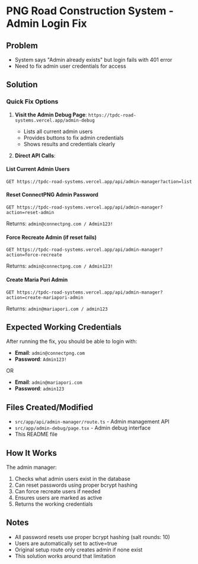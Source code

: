 # PNG Road Construction System - Admin Login Fix

## Problem
- System says "Admin already exists" but login fails with 401 error
- Need to fix admin user credentials for access

## Solution

### Quick Fix Options

1. **Visit the Admin Debug Page**: `https://tpdc-road-systems.vercel.app/admin-debug`
   - Lists all current admin users
   - Provides buttons to fix admin credentials
   - Shows results and credentials clearly

2. **Direct API Calls**:

#### List Current Admin Users
```
GET https://tpdc-road-systems.vercel.app/api/admin-manager?action=list
```

#### Reset ConnectPNG Admin Password
```
GET https://tpdc-road-systems.vercel.app/api/admin-manager?action=reset-admin
```
Returns: `admin@connectpng.com / Admin123!`

#### Force Recreate Admin (if reset fails)
```
GET https://tpdc-road-systems.vercel.app/api/admin-manager?action=force-recreate
```
Returns: `admin@connectpng.com / Admin123!`

#### Create Maria Pori Admin
```
GET https://tpdc-road-systems.vercel.app/api/admin-manager?action=create-mariapori-admin
```
Returns: `admin@mariapori.com / admin123`

## Expected Working Credentials

After running the fix, you should be able to login with:
- **Email**: `admin@connectpng.com`
- **Password**: `Admin123!`

OR

- **Email**: `admin@mariapori.com`
- **Password**: `admin123`

## Files Created/Modified

- `src/app/api/admin-manager/route.ts` - Admin management API
- `src/app/admin-debug/page.tsx` - Admin debug interface
- This README file

## How It Works

The admin manager:
1. Checks what admin users exist in the database
2. Can reset passwords using proper bcrypt hashing
3. Can force recreate users if needed
4. Ensures users are marked as active
5. Returns the working credentials

## Notes

- All password resets use proper bcrypt hashing (salt rounds: 10)
- Users are automatically set to active=true
- Original setup route only creates admin if none exist
- This solution works around that limitation
